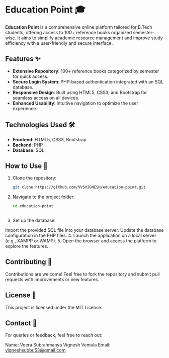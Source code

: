 # Education Point 🎓  

**Education Point** is a comprehensive online platform tailored for B.Tech students, offering access to 100+ reference books organized semester-wise. It aims to simplify academic resource management and improve study efficiency with a user-friendly and secure interface.  

## Features ✨  
- **Extensive Repository**: 100+ reference books categorized by semester for quick access.  
- **Secure Login System**: PHP-based authentication integrated with an SQL database.  
- **Responsive Design**: Built using HTML5, CSS3, and Bootstrap for seamless access on all devices.  
- **Enhanced Usability**: Intuitive navigation to optimize the user experience.  

## Technologies Used 🛠️  
- **Frontend**: HTML5, CSS3, Bootstrap  
- **Backend**: PHP  
- **Database**: SQL  

## How to Use 🚀  
1. Clone the repository:  
   ```bash  
   git clone https://github.com/VVSVIGNESH/education-point.git  

2. Navigate to the project folder:
   ```bash  
   cd education-point
    
3. Set up the database:

Import the provided SQL file into your database server.
Update the database configuration in the PHP files.
4. Launch the application on a local server (e.g., XAMPP or WAMP).
5. Open the browser and access the platform to explore the features.

## Contributing 🤝
Contributions are welcome! Feel free to fork the repository and submit pull requests with improvements or new features.

## License 📜
This project is licensed under the MIT License.

## Contact 📧
For queries or feedback, feel free to reach out:

Name: Veera Subrahmanya Vignesh Vemula
Email: vigneshsubbu53@gmail.com
